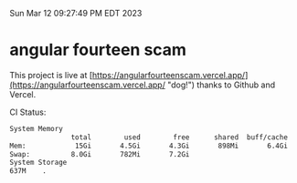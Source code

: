 Sun Mar 12 09:27:49 PM EDT 2023

# angular fourteen scam


This project is live at [https://angularfourteenscam.vercel.app/](https://angularfourteenscam.vercel.app/ "dog!") thanks to Github and Vercel.

CI Status: 

```bash
System Memory
               total        used        free      shared  buff/cache   available
Mem:            15Gi       4.5Gi       4.3Gi       898Mi       6.4Gi       9.5Gi
Swap:          8.0Gi       782Mi       7.2Gi
System Storage
637M	.
```
